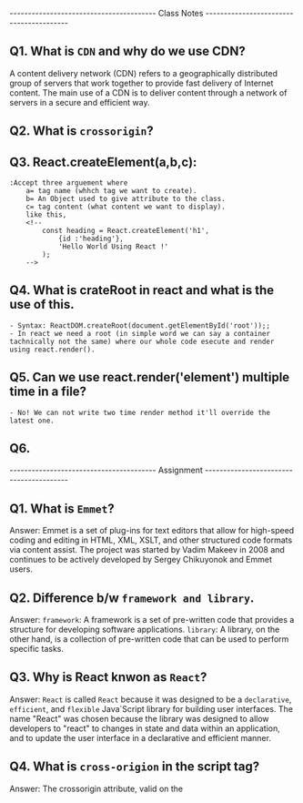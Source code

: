 ---------------------------------------- Class Notes ----------------------------------------

## Q1. What is `CDN` and why do we use CDN?
A content delivery network (CDN) refers to a geographically distributed group of servers that work together to provide fast delivery of Internet content. The main use of a CDN is to deliver content through a network of servers in a secure and efficient way.

## Q2. What is `crossorigin`?

## Q3. React.createElement(a,b,c):
    :Accept three arguement where
        a= tag name (whhch tag we want to create).
        b= An Object used to give attribute to the class.
        c= tag content (what content we want to display).
        like this,
        <!--
            const heading = React.createElement('h1',
                {id :'heading'},
                'Hello World Using React !'
            );
        -->

## Q4. What is crateRoot in react and what is the use of this.

    - Syntax: ReactDOM.createRoot(document.getElementById('root'));;
    - In react we need a root (in simple word we can say a container tachnically not the same) where our whole code esecute and render using react.render().

## Q5. Can we use react.render('element') multiple time in a file?

    - No! We can not write two time render method it'll override the latest one.

## Q6.

---------------------------------------- Assignment ----------------------------------------

## Q1. What is `Emmet`?
Answer:
Emmet is a set of plug-ins for text editors that allow for high-speed coding and editing in HTML, XML, XSLT, and other structured code formats via content assist. The project was started by Vadim Makeev in 2008 and continues to be actively developed by Sergey Chikuyonok and Emmet users.


## Q2. Difference b/w `framework and library`.
Answer: 
`framework`: A framework is a set of pre-written code that provides a structure for developing software applications.
`library`: A library, on the other hand, is a collection of pre-written code that can be used to perform specific tasks.


## Q3. Why is React knwon as `React`?
Answer: `React` is called `React` because it was designed to be a `declarative`, `efficient`, and `flexible` Java`Script library for building user interfaces.
The name "React" was chosen because the library was designed to allow developers to "react" to changes in state and data within an application, and to update the user interface in a declarative and efficient manner.


## Q4. What is `cross-origion` in the script tag?
Answer:
The crossorigin attribute, valid on the <audio>, <img>, <link>, <script>, and <video> elements, provides support for CORS, defining how the element handles cross-origin requests, thereby enabling the configuration of the CORS requests for the element's fetched data. Depending on the element, the attribute can be a CORS settings attribute.
The crossorigin content attribute on media elements is a CORS settings attribute.

### _Syntax_
```
<script crossorigin="use-credential | anonymous">
```


## Q5. Diff b/w `React` and `ReactDOM`?
Answer:
React is a JavaScript library for building User Interfaces whereas ReactDOM is also JavaScript library that allows React to interact with the DOM. The react package contains React.createElement(), React.Component, React.Children, and other helpers related to elements and component classes. You can think of these as the isomorphic or universal helpers that you need to build components. The react-dom package contains ReactDOM.render(), and in react-dom/server we have server-side rendering support with ReactDOMServer.renderToString() and ReactDOMServer.renderToStaticMarkup().


## Q6. What is difference between `react.development.js` and `react.production.js` files via `CDN`?
Answer:
Development is the stage of an application before it's made public while production is the term used for the same application when it's made public. Development build is several times `(maybe 3-5x)` `slower` than the `production build`.


## Q7. What are `async` and `defer` in JavaScript?
Answer: `Async` - The async attribute is a `boolean attribute`. The script is downloaded in `parallel(in the background)` to parsing the    page, and `executed as soon` as it is available (do not block HTML DOM construction during downloading process) and don’t wait for anything.
### _Syntax_
```sh
<script src="demo_async.js" async></script>
```

`Defer` - The defer attribute is a `boolean attribute`. The script is downloaded in `parallel(in the background)` to parsing the page, and `executed after the page` has finished parsing(when browser finished DOM construction). The `defer attribute` tells the browser `not to wait for the script`. Instead, the browser will continue to process the HTML, build DOM.
### _Syntax_
```sh
<script src="demo_defer.js" defer></script>
```

## References:
- https://beta.reactjs.org/apis/react/createElement
- https://www.youtube.com/watch?v=IrHmpdORLu8

Credit to Chetan